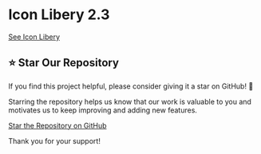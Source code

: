# Icon Libery 2.3

[See Icon Libery](https://jinix6.github.io/Icon/)

## ⭐️ Star Our Repository

If you find this project helpful, please consider giving it a star on GitHub! 🌟

Starring the repository helps us know that our work is valuable to you and motivates us to keep improving and adding new features.

[Star the Repository on GitHub](https://github.com/jinix6/Icon)

Thank you for your support!
